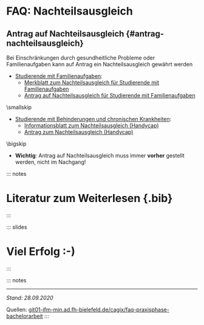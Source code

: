 # FAQ: Nachteilsausgleich


## Antrag auf Nachteilsausgleich {#antrag-nachteilsausgleich}

Bei Einschränkungen durch gesundheitliche Probleme oder Familienaufgaben kann auf Antrag
ein Nachteilsausgleich gewährt werden

-   [Studierende mit Familienaufgaben]:
    -   [Merkblatt zum Nachteilsausgleich für Studierende mit Familienaufgaben]
    -   [Antrag auf Nachteilsausgleich für Studierende mit Familienaufgaben]

\smallskip

-   [Studierende mit Behinderungen und chronischen Krankheiten]:
    -   [Informationsblatt zum Nachteilsausgleich (Handycap)]
    -   [Antrag zum Nachteilsausgleich (Handycap)]

\bigskip

-   **Wichtig**: Antrag auf Nachteilsausgleich muss immer **vorher** gestellt werden, nicht im Nachgang!





[Vorlage für Abschlussarbeiten]: https://github.com/cagix/pandoc-thesis

[Mint-Mentoring]: https://www.owl-maschinenbau.de/kooperationen/mint-mentoring/
[Infoblatt Mint-Mentoring für Studierende]: https://www.owl-maschinenbau.de/wp-content/uploads/Infoblatt_mm_Studierende_Homepage-20-05-20.pdf

[FH-Stellenportal]: https://www.fh-bielefeld.de/stellenportal

[Ordnungen und weitere Dokumente]: https://www.fh-bielefeld.de/studiengaenge/downloads/informatik-bachelor
[Prüfungsordnung und Modulhandbuch Bachelor Informatik Version 10]: https://www.fh-bielefeld.de/multimedia/Hochschulverwaltung/Dezernat+II/StudServ/Pr%C3%BCfungsangelegenheiten/Studiengangs_Downloads/Informatik+_+IFM/Pr%C3%BCfungsordnung+und+Modulhandbuch+Bachelor+Informatik+Version+10.pdf
[Studiengangsprüfungsordnung und Modulhandbuch Bachelor Informatik Version 18 (Fassung 2019)]: https://www.fh-bielefeld.de/multimedia/Hochschulverwaltung/Dezernat+II/StudServ/Pr%C3%BCfungsangelegenheiten/Studiengangs_Downloads/Informatik+_+IFM/Studiengangspr%C3%BCfungsordnung+und+Modulhandbuch+Bachelor+Informatik+Version+18+%28Fassung+2019%29.pdf
[BPO]: https://www.fh-bielefeld.de/multimedia/Hochschulverwaltung/Dezernat+II/StudServ/Pr%C3%BCfungsangelegenheiten/Studiengangs_Downloads/Informatik+_+IFM/Pr%C3%BCfungsordnung+und+Modulhandbuch+Bachelor+Informatik+Version+10.pdf
[SPO]: https://www.fh-bielefeld.de/multimedia/Hochschulverwaltung/Dezernat+II/StudServ/Pr%C3%BCfungsangelegenheiten/Studiengangs_Downloads/Informatik+_+IFM/Studiengangspr%C3%BCfungsordnung+und+Modulhandbuch+Bachelor+Informatik+Version+18+%28Fassung+2019%29.pdf
[Antrag auf Zulassung zu Praxisphase]: https://www.fh-bielefeld.de/multimedia/Hochschulverwaltung/Dezernat+II/StudServ/Pr%C3%BCfungsangelegenheiten/Studiengangs_Downloads/Informatik+_+IFM/Antrag+auf+Zulassung+zu+Praxisphase+und+Auslandssemester.pdf
[Praxisphasebescheinigung]: https://www.fh-bielefeld.de/multimedia/Hochschulverwaltung/Dezernat+II/StudServ/Pr%C3%BCfungsangelegenheiten/Studiengangs_Downloads/Informatik+_+IFM/Antrag+Praxisphasebescheinigung+%28Kurzform%29.pdf
[Antrag auf Zulassung zur Bachelorarbeit]: https://www.fh-bielefeld.de/multimedia/Hochschulverwaltung/Dezernat+II/StudServ/Pr%C3%BCfungsangelegenheiten/Studiengangs_Downloads/Informatik+_+IFM/Antrag+auf+Zulassung+zur+Bachelorarbeit.pdf

[Studierende mit Familienaufgaben]: https://www.fh-bielefeld.de/hochschule/organisation/beauftragte/gleichstellungsbeauftragte/vereinbarkeit-von-studium/beruf-und-familie/nachteilsausgleich
[Merkblatt zum Nachteilsausgleich für Studierende mit Familienaufgaben]: https://www.fh-bielefeld.de/multimedia/Beauftragte/Gleichstellungsbeauftragte/Downloads/NTA_Familienaufgaben_endgültig-p-111382.pdf
[Antrag auf Nachteilsausgleich für Studierende mit Familienaufgaben]: https://www.fh-bielefeld.de/multimedia/Beauftragte/Gleichstellungsbeauftragte/Downloads/FH_BI_Antrag+auf+Nachteilsausgleich_Familienaufgaben.pdf

[Studierende mit Behinderungen und chronischen Krankheiten]: https://www.fh-bielefeld.de/beauftragte-fuer-studierende-mit-handicap
[Informationsblatt zum Nachteilsausgleich (Handycap)]: https://www.fh-bielefeld.de/multimedia/Beauftragte/Beauftragte+f%C3%BCr+Studierende+mit+Behinderungen+und+chronischen+Krankheiten/Informationsblatt+zum+Nachteilsausgleich.pdf
[Antrag zum Nachteilsausgleich (Handycap)]: https://www.fh-bielefeld.de/multimedia/Beauftragte/Beauftragte+f%C3%BCr+Studierende+mit+Behinderungen+und+chronischen+Krankheiten/Antrag+auf+Nachteilsausgleich+an+der+FH+Bielefeld.docx

[FH-Bielefeld, Corona]: https://www.fh-bielefeld.de/corona
[Covid-19: Informationen für Studierende]: https://www.fh-bielefeld.de/hochschule/aktuelles/informationen-covid19-studierende
[Einreichung von schriftlichen Arbeiten]: https://www.fh-bielefeld.de/hochschule/schriftliche-arbeiten
[Einreichung von Abschlussarbeiten]: https://www.fh-bielefeld.de/hochschule/aktuelles/informationen-covid19-studierende?alias=hochschule/aktuelles/abgabe-von-haus-abschluss-oder-sonstige-arbeiten#faq58436

[git01-ifm-min.ad.fh-bielefeld.de/cagix/faq-praxisphase-bachelorarbeit]: http://git01-ifm-min.ad.fh-bielefeld.de/cagix/faq-praxisphase-bachelorarbeit/-/blob/master/FAQ_Praxisphase_Bachelorarbeit.md





::: notes
# Literatur zum Weiterlesen {.bib}

<div id="refs" class="references">
<!-- XXX Platzhalter für Literaturliste (References/Bibliography) -->
</div>
:::





::: slides
# Viel Erfolg :-)
:::





::: notes
- - - - - - - - - - -

*Stand: 28.09.2020*

Quellen: [git01-ifm-min.ad.fh-bielefeld.de/cagix/faq-praxisphase-bachelorarbeit]
:::
